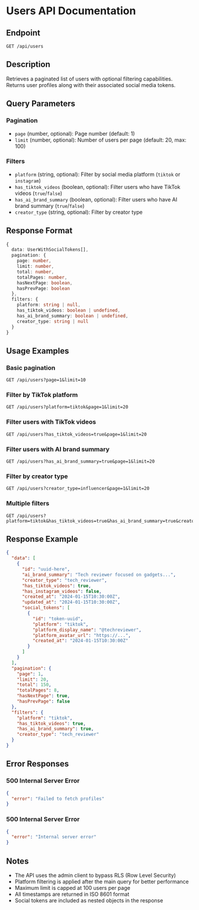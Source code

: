 # Users API Documentation

## Endpoint

`GET /api/users`

## Description

Retrieves a paginated list of users with optional filtering capabilities. Returns user profiles along with their associated social media tokens.

## Query Parameters

### Pagination

- `page` (number, optional): Page number (default: 1)
- `limit` (number, optional): Number of users per page (default: 20, max: 100)

### Filters

- `platform` (string, optional): Filter by social media platform (`tiktok` or `instagram`)
- `has_tiktok_videos` (boolean, optional): Filter users who have TikTok videos (`true`/`false`)
- `has_ai_brand_summary` (boolean, optional): Filter users who have AI brand summary (`true`/`false`)
- `creator_type` (string, optional): Filter by creator type

## Response Format

```typescript
{
  data: UserWithSocialTokens[],
  pagination: {
    page: number,
    limit: number,
    total: number,
    totalPages: number,
    hasNextPage: boolean,
    hasPrevPage: boolean
  },
  filters: {
    platform: string | null,
    has_tiktok_videos: boolean | undefined,
    has_ai_brand_summary: boolean | undefined,
    creator_type: string | null
  }
}
```

## Usage Examples

### Basic pagination

```
GET /api/users?page=1&limit=10
```

### Filter by TikTok platform

```
GET /api/users?platform=tiktok&page=1&limit=20
```

### Filter users with TikTok videos

```
GET /api/users?has_tiktok_videos=true&page=1&limit=20
```

### Filter users with AI brand summary

```
GET /api/users?has_ai_brand_summary=true&page=1&limit=20
```

### Filter by creator type

```
GET /api/users?creator_type=influencer&page=1&limit=20
```

### Multiple filters

```
GET /api/users?platform=tiktok&has_tiktok_videos=true&has_ai_brand_summary=true&creator_type=content_creator&page=1&limit=20
```

## Response Example

```json
{
  "data": [
    {
      "id": "uuid-here",
      "ai_brand_summary": "Tech reviewer focused on gadgets...",
      "creator_type": "tech_reviewer",
      "has_tiktok_videos": true,
      "has_instagram_videos": false,
      "created_at": "2024-01-15T10:30:00Z",
      "updated_at": "2024-01-15T10:30:00Z",
      "social_tokens": [
        {
          "id": "token-uuid",
          "platform": "tiktok",
          "platform_display_name": "@techreviewer",
          "platform_avatar_url": "https://...",
          "created_at": "2024-01-15T10:30:00Z"
        }
      ]
    }
  ],
  "pagination": {
    "page": 1,
    "limit": 20,
    "total": 150,
    "totalPages": 8,
    "hasNextPage": true,
    "hasPrevPage": false
  },
  "filters": {
    "platform": "tiktok",
    "has_tiktok_videos": true,
    "has_ai_brand_summary": true,
    "creator_type": "tech_reviewer"
  }
}
```

## Error Responses

### 500 Internal Server Error

```json
{
  "error": "Failed to fetch profiles"
}
```

### 500 Internal Server Error

```json
{
  "error": "Internal server error"
}
```

## Notes

- The API uses the admin client to bypass RLS (Row Level Security)
- Platform filtering is applied after the main query for better performance
- Maximum limit is capped at 100 users per page
- All timestamps are returned in ISO 8601 format
- Social tokens are included as nested objects in the response

